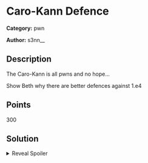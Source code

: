 # Caro-Kann Defence
**Category:** pwn

**Author:** s3nn__

## Description
The Caro-Kann is all pwns and no hope...

Show Beth why there are better defences against 1.e4

## Points
300

## Solution
<details>
 <summary>Reveal Spoiler</summary>

There is a Double-free vulnerability in the binary; libc2.31 is used, compiled without tcache support. Players need to exploit the double-free vulnerability to carry out a fastinb dup to

1. Carry out an unsortedbin attack to get heap and libc leak
2. Overwrite the \_\_malloc_hook to achieve code execution

A solution that performs the above steps is provided in [sol.py](./sol/sol.py). Use the following:

Run against local docker container<br>
<code>
	python3.7 sol.py R LHOST
</code>

Run against CyberRanges (IP might change in [sol.py](./sol/sol.py))<br>
<code>
	python3.7 sol.py R
</code>

Run against local binary<br>
<code>
	python3.7 sol.py
</code>

</details>
